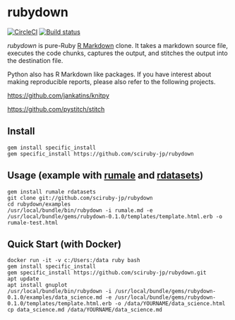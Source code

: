 # rubydown

[![CircleCI](https://circleci.com/gh/sciruby-jp/rubydown/tree/master.svg?style=svg)](https://circleci.com/gh/sciruby-jp/rubydown/tree/master)
[![Build status](https://ci.appveyor.com/api/projects/status/rroa24x9jgdwuka5?svg=true)](https://ci.appveyor.com/project/kozo2/rubydown)

*rubydown* is pure-Ruby [R Markdown](https://rmarkdown.rstudio.com/) clone.
It takes a markdown source file, executes the code chunks, captures the output, and stitches the output into the destination file.

Python also has R Markdown like packages.
If you have interest about making reproducible reports, please also refer to the following projects.

https://github.com/jankatins/knitpy

https://github.com/pystitch/stitch


## Install

```
gem install specific_install
gem specific_install https://github.com/sciruby-jp/rubydown
```

## Usage (example with [rumale](https://github.com/yoshoku/rumale) and [rdatasets](https://github.com/kojix2/rdatasets))

```
gem install rumale rdatasets
git clone git://github.com/sciruby-jp/rubydown
cd rubydown/examples
/usr/local/bundle/bin/rubydown -i rumale.md -e /usr/local/bundle/gems/rubydown-0.1.0/templates/template.html.erb -o rumale-test.html
```


## Quick Start (with Docker)

```
docker run -it -v c:/Users:/data ruby bash
gem install specific_install
gem specific_install https://github.com/sciruby-jp/rubydown.git
apt update
apt install gnuplot
/usr/local/bundle/bin/rubydown -i /usr/local/bundle/gems/rubydown-0.1.0/examples/data_science.md -e /usr/local/bundle/gems/rubydown-0.1.0/templates/template.html.erb -o /data/YOURNAME/data_science.html
cp data_science.md /data/YOURNAME/data_science.md
```
